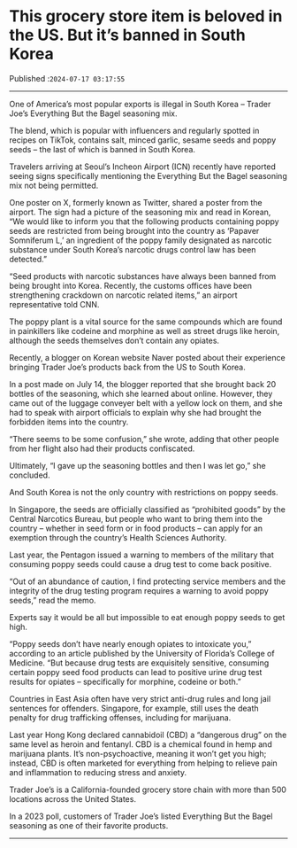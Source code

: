 # This grocery store item is beloved in the US. But it’s banned in South Korea

Published :`2024-07-17 03:17:55`

---

One of America’s most popular exports is illegal in South Korea – Trader Joe’s Everything But the Bagel seasoning mix.

The blend, which is popular with influencers and regularly spotted in recipes on TikTok, contains salt, minced garlic, sesame seeds and poppy seeds – the last of which is banned in South Korea.

Travelers arriving at Seoul’s Incheon Airport (ICN) recently have reported seeing signs specifically mentioning the Everything But the Bagel seasoning mix not being permitted.

One poster on X, formerly known as Twitter, shared a poster from the airport. The sign had a picture of the seasoning mix and read in Korean, “We would like to inform you that the following products containing poppy seeds are restricted from being brought into the country as ‘Papaver Somniferum L,’ an ingredient of the poppy family designated as narcotic substance under South Korea’s narcotic drugs control law has been detected.”

“Seed products with narcotic substances have always been banned from being brought into Korea. Recently, the customs offices have been strengthening crackdown on narcotic related items,” an airport representative told CNN.

The poppy plant is a vital source for the same compounds which are found in painkillers like codeine and morphine as well as street drugs like heroin, although the seeds themselves don’t contain any opiates.

Recently, a blogger on Korean website Naver posted about their experience bringing Trader Joe’s products back from the US to South Korea.

In a post made on July 14, the blogger reported that she brought back 20 bottles of the seasoning, which she learned about online. However, they came out of the luggage conveyer belt with a yellow lock on them, and she had to speak with airport officials to explain why she had brought the forbidden items into the country.

“There seems to be some confusion,” she wrote, adding that other people from her flight also had their products confiscated.

Ultimately, “I gave up the seasoning bottles and then I was let go,” she concluded.

And South Korea is not the only country with restrictions on poppy seeds.

In Singapore, the seeds are officially classified as “prohibited goods” by the Central Narcotics Bureau, but people who want to bring them into the country – whether in seed form or in food products – can apply for an exemption through the country’s Health Sciences Authority.

Last year, the Pentagon issued a warning to members of the military that consuming poppy seeds could cause a drug test to come back positive.

“Out of an abundance of caution, I find protecting service members and the integrity of the drug testing program requires a warning to avoid poppy seeds,” read the memo.

Experts say it would be all but impossible to eat enough poppy seeds to get high.

“Poppy seeds don’t have nearly enough opiates to intoxicate you,” according to an article published by the University of Florida’s College of Medicine. “But because drug tests are exquisitely sensitive, consuming certain poppy seed food products can lead to positive urine drug test results for opiates – specifically for morphine, codeine or both.”

Countries in East Asia often have very strict anti-drug rules and long jail sentences for offenders. Singapore, for example, still uses the death penalty for drug trafficking offenses, including for marijuana.

Last year Hong Kong declared cannabidoil (CBD) a “dangerous drug” on the same level as heroin and fentanyl. CBD is a chemical found in hemp and marijuana plants. It’s non-psychoactive, meaning it won’t get you high; instead, CBD is often marketed for everything from helping to relieve pain and inflammation to reducing stress and anxiety.

Trader Joe’s is a California-founded grocery store chain with more than 500 locations across the United States.

In a 2023 poll, customers of Trader Joe’s listed Everything But the Bagel seasoning as one of their favorite products.

---

